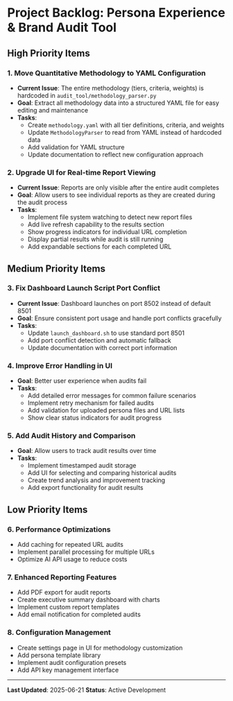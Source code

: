 # Project Backlog: Persona Experience & Brand Audit Tool

## High Priority Items

### 1. **Move Quantitative Methodology to YAML Configuration**

- **Current Issue**: The entire methodology (tiers, criteria, weights) is hardcoded in `audit_tool/methodology_parser.py`
- **Goal**: Extract all methodology data into a structured YAML file for easy editing and maintenance
- **Tasks**:
  - Create `methodology.yaml` with all tier definitions, criteria, and weights
  - Update `MethodologyParser` to read from YAML instead of hardcoded data
  - Add validation for YAML structure
  - Update documentation to reflect new configuration approach

### 2. **Upgrade UI for Real-time Report Viewing**

- **Current Issue**: Reports are only visible after the entire audit completes
- **Goal**: Allow users to see individual reports as they are created during the audit process
- **Tasks**:
  - Implement file system watching to detect new report files
  - Add live refresh capability to the results section
  - Show progress indicators for individual URL completion
  - Display partial results while audit is still running
  - Add expandable sections for each completed URL

## Medium Priority Items

### 3. **Fix Dashboard Launch Script Port Conflict**

- **Current Issue**: Dashboard launches on port 8502 instead of default 8501
- **Goal**: Ensure consistent port usage and handle port conflicts gracefully
- **Tasks**:
  - Update `launch_dashboard.sh` to use standard port 8501
  - Add port conflict detection and automatic fallback
  - Update documentation with correct port information

### 4. **Improve Error Handling in UI**

- **Goal**: Better user experience when audits fail
- **Tasks**:
  - Add detailed error messages for common failure scenarios
  - Implement retry mechanism for failed audits
  - Add validation for uploaded persona files and URL lists
  - Show clear status indicators for audit progress

### 5. **Add Audit History and Comparison**

- **Goal**: Allow users to track audit results over time
- **Tasks**:
  - Implement timestamped audit storage
  - Add UI for selecting and comparing historical audits
  - Create trend analysis and improvement tracking
  - Add export functionality for audit results

## Low Priority Items

### 6. **Performance Optimizations**

- Add caching for repeated URL audits
- Implement parallel processing for multiple URLs
- Optimize AI API usage to reduce costs

### 7. **Enhanced Reporting Features**

- Add PDF export for audit reports
- Create executive summary dashboard with charts
- Implement custom report templates
- Add email notification for completed audits

### 8. **Configuration Management**

- Create settings page in UI for methodology customization
- Add persona template library
- Implement audit configuration presets
- Add API key management interface

---

**Last Updated**: 2025-06-21
**Status**: Active Development
